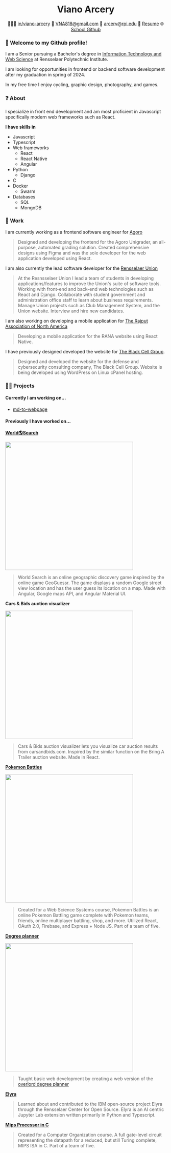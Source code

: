 <h1 align="center">Viano Arcery</h1>

<p align="center">
  👨🏽‍🦱 <a href="https://www.linkedin.com/in/viano-arcery/" target="_blank">in/viano-arcery</a>
  📧 <a href="mailto:VNA818@gmail.com" target="_blank">VNA818@gmail.com</a>
  📧 <a href="mailto:arcerv@rpi.edu" target="_blank">arcerv@rpi.edu</a>
  📄 <a href="https://github.com/VNA818/VNA818/blob/main/resume-9-30.pdf" target="_blank">Resume</a>
  🌐 <a href="https://github.com/VNA818-RPI/">School Github</a>
</p>

### 👋 Welcome to my Github profile!

I am a Senior pursuing a Bachelor's degree in [Information Technology and Web Science](https://science.rpi.edu/itws) at Rensselaer Polytechnic Institute.

I am looking for opportunities in frontend or backend software development after my graduation in spring of 2024.

In my free time I enjoy cycling, graphic design, photography, and games.

### ❓ About

I specialize in front end development and am most proficient in Javascript specifically modern web frameworks such as React.

**I have skills in**

- Javascript
- Typescript
- Web frameworks
  - React
  - React Native
  - Angular
- Python
  - Django
- C
- Docker
  - Swarm
- Databases
  - SQL
  - MongoDB

### 🏢 Work

I am currently working as a frontend software engineer for [Agoro](https://www.linkedin.com/company/agoro-learning?trk=public_profile_topcard-current-company)

> Designed and developing the frontend for the Agoro Unigrader, an all-purpose, automated grading solution. Created comprehensive designs using Figma and was the sole developer for the web application developed using React.

I am also currently the lead software developer for the [Rensselaer Union](https://www.linkedin.com/company/rensselaer-union/mycompany/)

> At the Resnsselaer Union I lead a team of students in developing applications/features to improve the
Union's suite of software tools. Working with front-end and back-end web technologies
such as React and Django. Collaborate with student government and administration office 
staff to learn about business requirements. Manage Union projects such as Club Management System, and the Union website. Interview and hire new candidates.

I am also working on developing a mobile application for [The Rajput Association of North America](https://www.rajputra.org/)

> Developing a mobile application for the RANA website using React Native. 

I have previously designed developed the website for [The Black Cell Group](https://blackcellgroup.com/).

> Designed and developed the website for the defense and cybersecurity consulting 
company, The Black Cell Group. Website is being developed using WordPress on Linux 
cPanel hosting.

### 👨‍💻 Projects

#### Currently I am working on...

- [md-to-webpage](https://github.com/VNA818/md-to-webpage)

#### Previously I have worked on...

**[World🌎Search](https://github.com/VNA818/world-search)**

<img src="https://user-images.githubusercontent.com/33736970/192666262-b8ec6ac4-dc53-480e-abb5-1114983e98bf.jpeg" width="400">

> World Search is an online geographic discovery game inspired by the online game GeoGuessr. The game displays a random Google street view location and has the user guess its location on a map. Made with Angular, Google maps API, and Angular Material UI.

**Cars & Bids auction visualizer**

<img src="https://user-images.githubusercontent.com/33736970/192667065-d051d697-d3cf-4607-8575-cae153855812.jpeg" width="400">

> Cars & Bids auction visualizer lets you visualize car auction results from carsandbids.com. Inspired by the similar function on the Bring A Trailer auction website. Made in React.

**[Pokemon Battles](https://github.com/KSTVV-WebSci22/Pokemon-Battles)**

<img src="https://user-images.githubusercontent.com/33736970/192667760-386ebd29-c282-47b3-80df-d7943d9a949b.jpg" width="400">

> Created for a Web Science Systems course, Pokemon Battles is an online Pokemon Battling game complete with Pokemon teams, friends, online multiplayer battling, shop, and more. Utilized React, OAuth 2.0, Firebase, and Express + Node JS. Part of a team of five.

**[Degree planner]()**

<img src="https://github.com/VNA818/VNA818/assets/33736970/56a7e7aa-1cd5-49c2-8813-f4a1eb0b438e" width="400"/>

> Taught basic web development by creating a web version of the [overlord degree planner](https://github.com/overlord-bot/degree-planner-api-2.0)

**[Elyra](https://github.com/elyra-ai/elyra)**

> Learned about and contributed to the IBM open-source project Elyra through the
Rensselaer Center for Open Source. Elyra is an AI centric Jupyter Lab extension written
primarily in Python and Typescript.

**[Mips Processor in C](https://github.com/Comp-org-group/project)**

> Created for a Computer Organization course. A full gate-level circuit representing the datapath for a reduced, but still Turing complete, MIPS ISA in C. Part of a team of five.
